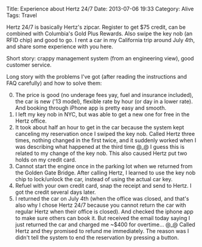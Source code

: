 Title: Experience about Hertz 24/7
Date: 2013-07-06 19:33
Category: Alive
Tags: Travel

Hertz 24/7 is basically Hertz's zipcar. Register to get $75 credit, can be combined with Columbia's Gold Plus Rewards. Also swipe the key nob (an RFID chip) and good to go. I rent a car in my California trip around July 4th, and share some experience with you here.

Short story: crappy management system (from an engineering view), good customer service.
 
Long story with the problems I've got (after reading the instructions and FAQ carefully) and how to solve them:

0. The price is good (no underage fees yay, fuel and insurance included), the car is new ('13 model), flexible rate by hour (or day in a lower rate). And booking through iPhone app is pretty easy and smooth.
1. I left my key nob in NYC, but was able to get a new one for free in the Hertz office.
2. It took about half an hour to get in the car because the system kept canceling my reservation once I swiped the key nob. Called Hertz three times, nothing changed in the first twice, and it suddenly worked when I was describing what happened at the third time @_@ I guess this is related to my change of the key nob. This also caused Hertz put two holds on my credit card.
3. Cannot start the engine once in the parking lot when we returned from the Golden Gate Bridge. After calling Hertz, I learned to use the key nob chip to lock/unlock the car, instead of using the actual car key.
4. Refuel with your own credit card, snap the receipt and send to Hertz. I got the credit several days later.
5. I returned the car on July 4th (when the office was closed, and that's also why I chose Hertz 24/7 because you cannot return the car with regular Hertz when their office is closed). And checked the iphone app to make sure others can book it. But received the email today saying I just returned the car and charged me ~$400 for overtime... @_@ Called Hertz and they promised to refund me immediately. The reason was I didn't tell the system to end the reservation by pressing a button.
